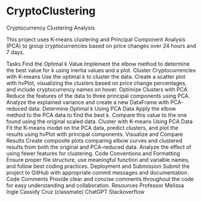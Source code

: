 # CryptoClustering
Cryptocurrency Clustering Analysis

This project uses K-means clustering and Principal Component Analysis (PCA) to group cryptocurrencies based on price changes over 24 hours and 7 days.

Tasks
Find the Optimal k Value
Implement the elbow method to determine the best value for k using inertia values and a plot.
Cluster Cryptocurrencies with K-means
Use the optimal k to cluster the data. Create a scatter plot with hvPlot, visualizing the clusters based on price change percentages, and include cryptocurrency names on hover.
Optimize Clusters with PCA
Reduce the features of the data to three principal components using PCA. Analyze the explained variance and create a new DataFrame with PCA-reduced data.
Determine Optimal k Using PCA Data
Apply the elbow method to the PCA data to find the best k. Compare this value to the one found using the original scaled data.
Cluster with K-means Using PCA Data
Fit the K-means model on the PCA data, predict clusters, and plot the results using hvPlot with principal components.
Visualize and Compare Results
Create composite plots comparing elbow curves and clustered results from both the original and PCA-reduced data. Analyze the effect of using fewer features for clustering.
Code Conventions and Formatting
Ensure proper file structure, use meaningful function and variable names, and follow best coding practices.
Deployment and Submission
Submit the project to GitHub with appropriate commit messages and documentation.
Code Comments
Provide clear and concise comments throughout the code for easy understanding and collaboration.
Resources
Professor Melissa Ingle
Cassidy Cruz (classmate)
ChatGPT
Stackoverflow
